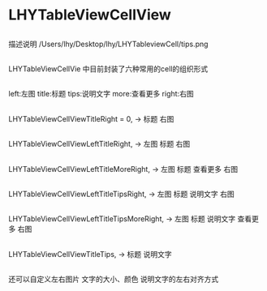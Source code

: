 # LHYTableViewCellView

##
描述说明
/Users/lhy/Desktop/lhy/LHYTableviewCell/tips.png

##
LHYTableViewCellVie 中目前封装了六种常用的cell的组织形式

##
left:左图 title:标题 tips:说明文字 more:查看更多 right:右图

##
LHYTableViewCellViewTitleRight = 0, -> 标题 右图

##
LHYTableViewCellViewLeftTitleRight, -> 左图 标题 右图

##
LHYTableViewCellViewLeftTitleMoreRight, -> 左图 标题 查看更多 右图

##
LHYTableViewCellViewLeftTitleTipsRight, -> 左图 标题 说明文字 右图

##
LHYTableViewCellViewLeftTitleTipsMoreRight, -> 左图 标题 说明文字 查看更多 右图

##
LHYTableViewCellViewTitleTips,              -> 标题 说明文字

##
还可以自定义左右图片 文字的大小、颜色  说明文字的左右对齐方式